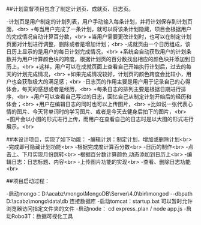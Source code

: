 ##计划监督项目包含了制定计划页、成就页、日志页。

-计划页是用户制定的计划列表，用户手动输入每条计划，并将计划保存到计划页面，\<br>
        +每当用户完成了一条计划，就可以将该条计划隐藏，项目会根据用户的完成情况自动计算百分数，\<br>
        +当用户需要更改计划时，也可以在制定计划页面对计划进行调整，删除或者是增加计划；\<br>
-成就页由一个日历组成，该日历上显示的是用户的每日计划完成情况，\<br>
        +系统会自动获取用户的计划条数并为用户计算颜色块的跨度，根据计划页的百分数找出相应的颜色块并添加到日历上，\<br>
        +这样，用户可以在成就页面上查看自己开始执行计划后，过去的每天的计划完成情况，\<br>
        +如果完成情况较好，计划页的颜色跨度会比较小，用户也会获取极大的满足感；\<br>
-日志页的作用主要是用户用于记录自己的心得体会，每天的感想或者是经历，\<br>
        +每条日志的排列主要是根据日期进行排序，\<br>
        +用户可以查看自己写过的日志，回忆自己从制定计划开始后的经历和体会；\<br>
        +用户在编辑日志的同时也可以上传图片，\<br>
        +比如说一张代表心情的图片、今天背单词时的学习图片、或者是今天去健身后拍下的图片，\<br>
        +图片会以小图的形式进行上传，而用户在查看自己的日志时是以大图的形式进行展示。\<br>

##本设计项目，实现了如下功能：
-编辑计划：制定计划，增加或删除计划\<br>
-完成即可隐藏计划功能\<br>
-根据完成度计算百分数\<br>
-日历的制作\<br>
-点击上、下月实现月份跳转\<br>
-根据百分数计算颜色,动态添加到日历上\<br>
-编辑日志：日志标题、内容\<br>
-上传图片功能的实现\<br>
-查看、删除日志功能\<br>



##项目启动过程：

-启动mongo：D:\acabz\mongo\MongoDB\Server\4.0\bin\mongod --dbpath D:\acabz\mongo\data\db         连接数据库
-启动tomcat：startup.bat            可以暂时允许浏览器访问指定文件夹的文件
-启动node： cd express_plan          /              node app.js
-启动Robo3T：数据可视化工具

